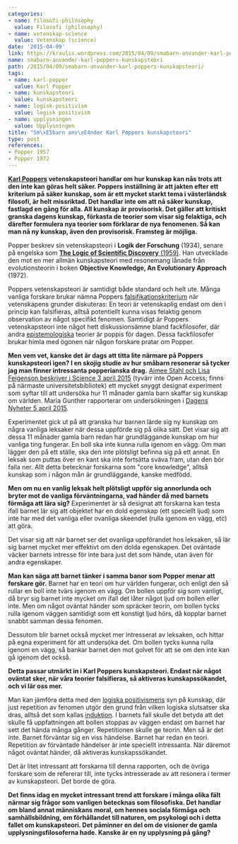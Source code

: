```yaml
---
categories:
- name: filosofi-philosophy
  value: Filosofi (philosophy)
- name: vetenskap-science
  value: Vetenskap (science)
date: '2015-04-09'
link: https://kraulis.wordpress.com/2015/04/09/smabarn-anvander-karl-poppers-kunskapsteori/
name: smabarn-anvander-karl-poppers-kunskapsteori
path: /2015/04/09/smabarn-anvander-karl-poppers-kunskapsteori/
tags:
- name: karl-popper
  value: Karl Popper
- name: kunskapsteori
  value: kunskapsteori
- name: logisk-positivism
  value: logisk positivism
- name: upplysningen
  value: Upplysningen
title: "Sm\xE5barn anv\xE4nder Karl Poppers kunskapsteori"
type: post
references:
- Popper 1957
- Popper 1972
---
```

**[Karl Poppers](http://en.wikipedia.org/wiki/Karl_Popper) vetenskapsteori handlar om hur kunskap kan nås trots att den inte kan göras helt säker. Poppers inställning är att jakten efter ett kriterium på säker kunskap, som är ett mycket starkt tema i västerländsk filosofi, är helt missriktad. Det handlar inte om att nå säker kunskap, fastlagd en gång för alla. All kunskap är provisorisk. Det gäller att kritiskt granska dagens kunskap, förkasta de teorier som visar sig felaktiga, och därefter formulera nya teorier som förklarar de nya fenomenen. Så kan man nå ny kunskap, även den provisorisk. Framsteg är möjliga.**

Popper beskrev sin vetenskapsteori i **Logik der Forschung** (1934), senare på engelska som [**The Logic of Scientific Discovery** (1959)](http://en.wikipedia.org/wiki/The_Logic_of_Scientific_Discovery). Han utvecklade den mot en mer allmän kunskapsteori med resonemang lånade från evolutionsteorin i boken **Objective Knowledge, An Evolutionary Approach** (1972).

Poppers vetenskapsteori är samtidigt både standard och helt ute. Många vanliga forskare brukar nämna Poppers [falsifikationskriterium](http://en.wikipedia.org/wiki/Falsifiability) när vetenskapens grunder diskuteras: En teori är vetenskaplig endast om den i princip kan falsifieras, alltså potentiellt kunna visas felaktig genom observation av något specifikt fenomen. Samtidigt är Poppers vetenskapsteori inte något hett diskussionsämne bland fackfilosofer, där andra [epistemologiska](http://en.wikipedia.org/wiki/Epistemology) teorier är poppis för dagen. Dessa fackfilosofer brukar himla med ögonen när någon forskare pratar om Popper.

**Men vem vet, kanske det är dags att titta lite närmare på Poppers kunskapsteori igen? I en skojig studie av hur småbarn resonerar så tycker jag man finner intressanta popperianska drag.** [Aimee Stahl och Lisa Feigenson beskriver i Science 3 april 2015](http://www.sciencemag.org/content/348/6230/91.abstract) (tyvärr inte Open Access; finns på närmaste universitetsbibliotek) ett mycket snyggt designat experiment som syftar till att undersöka hur 11 månader gamla barn skaffar sig kunskap om världen. Maria Gunther rapporterar om undersökningen i [Dagens Nyheter 5 april 2015](http://www.dn.se/nyheter/vetenskap/forskare-barn-fungerar-likadant-som-forskare/).

Experimentet gick ut på att granska hur barnen lärde sig ny kunskap om några vanliga leksaker när dessa uppförde sig på olika sätt. Det visar sig att dessa 11 månader gamla barn redan har grundläggande kunskap om hur vanliga ting fungerar. En boll ska inte kunna rulla igenom en vägg. Om man lägger den på ett ställe, ska den inte plötsligt befinna sig på ett annat. En leksak som puttas över en kant ska inte fortsätta sväva fram, utan den bör falla ner. Allt detta betecknar forskarna som "core knowledge", alltså kunskap som i någon mån är grundläggande, kanske medfödd.

**Men om nu en vanlig leksak helt plötsligt uppför sig annorlunda och bryter mot de vanliga förväntningarna, vad händer då med barnets förmåga att lära sig?** Experimentet är så designat att forskarna kan testa ifall barnet lär sig att objektet har en dold egenskap (ett speciellt ljud) som inte har med det vanliga eller ovanliga skeendet (rulla igenom en vägg, etc) att göra.

Det visar sig att när barnet ser det ovanliga uppförandet hos leksaken, så lär sig barnet mycket mer effektivt om den dolda egenskapen. Det oväntade väcker barnets intresse för inte bara just det som hände, utan även för andra egenskaper.

**Man kan säga att barnet tänker i samma banor som Popper menar att forskare gör.** Barnet har en teori om hur världen fungerar, och enligt den så rullar en boll inte tvärs igenom en vägg. Om bollen uppför sig som vanligt, då bryr sig barnet inte mycket om ifall det låter något ljud om bollen eller inte. Men om något oväntat händer som spräcker teorin, om bollen tycks rulla igenom väggen samtidigt som ett konstigt ljud hörs, då kopplar barnet snabbt samman dessa fenomen.

Dessutom blir barnet också mycket mer intresserat av leksaken, och hittar på egna experiment för att undersöka det. Om bollen tycks kunna rulla igenom en vägg, så bankar barnet den mot golvet för att se om den inte kan gå igenom det också.

**Detta passar utmärkt in i Karl Poppers kunskapsteori. Endast när något oväntat sker, när våra teorier falsifieras, så aktiveras kunskapssökandet, och vi lär oss mer.**

Man kan jämföra detta med den [logiska positivismens](http://en.wikipedia.org/wiki/Logical_positivism) syn på kunskap, där just repetition av fenomen utgör den grund från vilken logiska slutsatser ska dras, alltså det som kallas [induktion](http://en.wikipedia.org/wiki/Inductive_reasoning). I barnets fall skulle det betyda att det skulle få uppfattningen att bollen stoppas av väggen endast om barnet har sett det hända många gånger. Repetitionen skulle ge teorin. Men så är det inte. Barnet förväntar sig en viss händelse. Barnet har redan en teori. Repetition av förväntade händelser är inte speciellt intressanta. När däremot något oväntat händer, då aktiveras kunskapssökandet.

Det är litet intressant att forskarna till denna rapporten, och de övriga forskare som de refererar till, inte tycks intresserade av att resonera i termer av kunskapsteori. Det borde de göra.

**Det finns idag en mycket intressant trend att forskare i många olika fält närmar sig frågor som vanligen betecknas som filosofiska. Det handlar om bland annat människans moral, om hennes sociala förmåga och samhällsbildning, om förhållandet till naturen, om psykologi och i detta fallet om kunskapsteori. Det påminner en del om de visioner de gamla upplysningsfilosoferna hade. Kanske är en ny upplysning på gång?**
